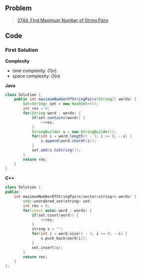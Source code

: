 ## Problem

> [2744. Find Maximum Number of String Pairs](https://leetcode.cn/problems/find-maximum-number-of-string-pairs/)

## Code

### First Solution

**Complexity**

- time complexity: $O(n)$
- space complexity: $O(n)$

**Java**

```java
class Solution {
    public int maximumNumberOfStringPairs(String[] words) {
        Set<String> set = new HashSet<>();
        int res = 0;
        for(String word : words) {
            if(set.contains(word)) {
                ++res;
            }
            StringBuilder s = new StringBuilder();
            for(int i = word.length() - 1; i >= 0; --i) {
                s.append(word.charAt(i));
            }
            set.add(s.toString());
        }        
        return res;
    }
}
```

**C++**

```c++
class Solution {
public:
    int maximumNumberOfStringPairs(vector<string>& words) {
        std::unordered_set<string> set;
        int res = 0;
        for(const auto& word : words) {
            if(set.count(word)) {
                ++res;
            }
            string s = "";
            for(int i = word.size() - 1; i >= 0; --i) {
                s.push_back(word[i]);
            }
            set.insert(s);
        }        
        return res;
    }
};
```

